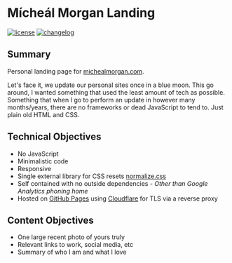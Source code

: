 # Mícheál Morgan Landing

[![license][license-image]][license-url] [![changelog][changelog-image]][changelog-url]

## Summary

Personal landing page for [michealmorgan.com](michealmorgan.com).

Let's face it, we update our personal sites once in a blue moon. This go around, I wanted something that used the least amount of tech as possible. Something that when I go to perform an update in however many months/years, there are no frameworks or dead JavaScript to tend to. Just plain old HTML and CSS. 

## Technical Objectives

- No JavaScript
- Minimalistic code
- Responsive
- Single external library for CSS resets [normalize.css](https://github.com/necolas/normalize.css/)
- Self contained with no outside dependencies - *Other than Google Analytics phoning home*
- Hosted on [GitHub Pages](https://pages.github.com/) using [Cloudflare](https://www.cloudflare.com/) for TLS via a reverse proxy

## Content Objectives

- One large recent photo of yours truly
- Relevant links to work, social media, etc
- Summary of who I am and what I love

[license-image]: https://img.shields.io/github/license/morgan/michealmorgan.com.svg
[license-url]: LICENSE.md
[changelog-image]: https://img.shields.io/badge/changelog-md-blue.svg
[changelog-url]: CHANGELOG.md
